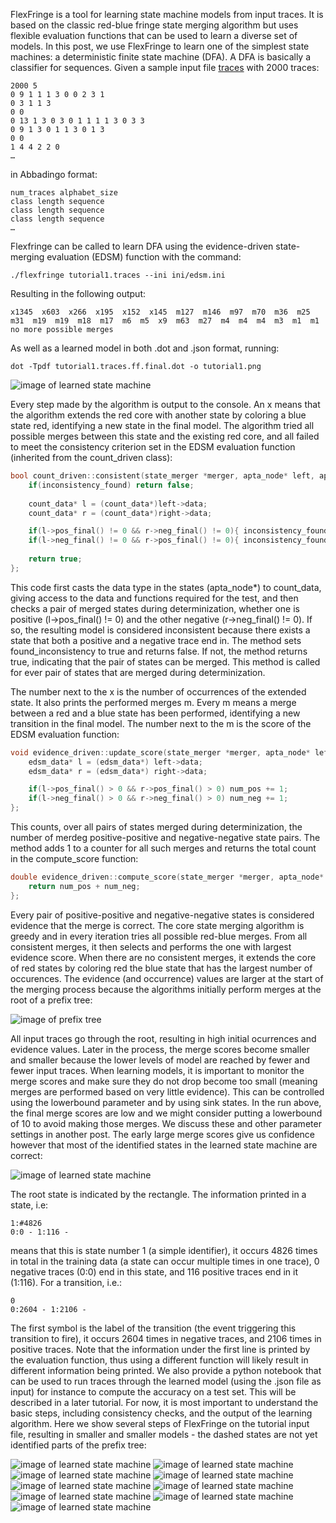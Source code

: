 
FlexFringe is a tool for learning state machine models from input traces. It is based on the classic red-blue fringe state merging algorithm but uses flexible evaluation functions that can be used to learn a diverse set of models. In this post, we use FlexFringe to learn one of the simplest state machines: a deterministic finite state machine (DFA). A DFA is basically a classifier for sequences. Given a sample input file [traces](models/tutorial1.traces "traces") with 2000 traces:

```
2000 5
0 9 1 1 1 3 0 0 2 3 1
0 3 1 1 3
0 0
0 13 1 3 0 3 0 1 1 1 1 3 0 3 3
0 9 1 3 0 1 1 3 0 1 3
0 0
1 4 4 2 2 0
…
```

in Abbadingo format:

```
num_traces alphabet_size
class length sequence
class length sequence
class length sequence
…
```

Flexfringe can be called to learn DFA using the evidence-driven state-merging evaluation (EDSM) function with the command:

```
./flexfringe tutorial1.traces --ini ini/edsm.ini
```

Resulting in the following output:

```
x1345  x603  x266  x195  x152  x145  m127  m146  m97  m70  m36  m25  m31  m19  m19  m18  m17  m6  m5  x9  m63  m27  m4  m4  m4  m3  m1  m1  no more possible merges
```

As well as a learned model in both .dot and .json format, running:

```
dot -Tpdf tutorial1.traces.ff.final.dot -o tutorial1.png
```

![image of learned state machine](models/tutorial1.png)

Every step made by the algorithm is output to the console. An x means that the algorithm extends the red core with another state by coloring a blue state red, identifying a new state in the final model. The algorithm tried all possible merges between this state and the existing red core, and all failed to meet the consistency criterion set in the EDSM evaluation function (inherited from the count_driven class):

```c++
bool count_driven::consistent(state_merger *merger, apta_node* left, apta_node* right){
    if(inconsistency_found) return false;
  
    count_data* l = (count_data*)left->data;
    count_data* r = (count_data*)right->data;

    if(l->pos_final() != 0 && r->neg_final() != 0){ inconsistency_found = true; return false; }
    if(l->neg_final() != 0 && r->pos_final() != 0){ inconsistency_found = true; return false; }
    
    return true;
};
```

This code first casts the data type in the states (apta_node*) to count_data, giving access to the data and functions required for the test, and then checks a pair of merged states during determinization, whether one is positive (l->pos_final() != 0) and the other negative (r->neg_final() != 0). If so, the resulting model is considered inconsistent because there exists a state that both a positive and a negative trace end in. The method sets found_inconsistency to true and returns false. If not, the method returns true, indicating that the pair of states can be merged. This method is called for ever pair of states that are merged during determinization.

The number next to the x is the number of occurrences of the extended state. It also prints the performed merges m. Every m means a merge between a red and a blue state has been performed, identifying a new transition in the final model. The number next to the m is the score of the EDSM evaluation function:

```c++
void evidence_driven::update_score(state_merger *merger, apta_node* left, apta_node* right){
    edsm_data* l = (edsm_data*) left->data;
    edsm_data* r = (edsm_data*) right->data;

    if(l->pos_final() > 0 && r->pos_final() > 0) num_pos += 1;
    if(l->neg_final() > 0 && r->neg_final() > 0) num_neg += 1;
};
```

This counts, over all pairs of states merged during determinization, the number of merdeg positive-positive and negative-negative state pairs. The method adds 1 to a counter for all such merges and returns the total count in the compute_score function:

```c++
double evidence_driven::compute_score(state_merger *merger, apta_node* left, apta_node* right){
    return num_pos + num_neg;
};
```

Every pair of positive-positive and negative-negative states is considered evidence that the merge is correct. The core state merging algorithm is greedy and in every iteration tries all possible red-blue merges. From all consistent merges, it then selects and performs the one with largest evidence score. When there are no consistent merges, it extends the core of red states by coloring red the blue state that has the largest number of occurences. The evidence (and occurrence) values are larger at the start of the merging process because the algorithms initially perform merges at the root of a prefix tree:

![image of prefix tree](models/tutorial1-1.png)

All input traces go through the root, resulting in high initial ocurrences and evidence values. Later in the process, the merge scores become smaller and smaller because the lower levels of model are reached by fewer and fewer input traces. When learning models, it is important to monitor the merge scores and make sure they do not drop become too small (meaning merges are performed based on very little evidence). This can be controlled using the lowerbound parameter and by using sink states. In the run above, the final merge scores are low and we might consider putting a lowerbound of 10 to avoid making those merges. We discuss these and other parameter settings in another post. The early large merge scores give us confidence however that most of the identified states in the learned state machine are correct:

![image of learned state machine](models/tutorial1.png)

The root state is indicated by the rectangle. The information printed in a state, i.e:

```
1:#4826
0:0 - 1:116 -
```

means that this is state number 1 (a simple identifier), it occurs 4826 times in total in the training data (a state can occur multiple times in one trace), 0 negative traces (0:0) end in this state, and 116 positive traces end in it (1:116). For a transition, i.e.:

```
0
0:2604 - 1:2106 -
```

The first symbol is the label of the transition (the event triggering this transition to fire), it occurs 2604 times in negative traces, and 2106 times in positive traces. Note that the information under the first line is printed by the evaluation function, thus using a different function will likely result in different information being printed. We also provide a python notebook that can be used to run traces through the learned model (using the .json file as input) for instance to compute the accuracy on a test set. This will be described in a later tutorial. For now, it is most important to understand the basic steps, including consistency checks, and the output of the learning algorithm. Here we show several steps of FlexFringe on the tutorial input file, resulting in smaller and smaller models - the dashed states are not yet identified parts of the prefix tree:

![image of learned state machine](models/tutorial1-2.png)
![image of learned state machine](models/tutorial1-3.png)
![image of learned state machine](models/tutorial1-4.png)
![image of learned state machine](models/tutorial1-5.png)
![image of learned state machine](models/tutorial1-6.png)
![image of learned state machine](models/tutorial1-7.png)
![image of learned state machine](models/tutorial1-8.png)
![image of learned state machine](models/tutorial1-9.png)
![image of learned state machine](models/tutorial1-10.png)


